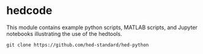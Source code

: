 # hedcode

This module contains example python scripts, MATLAB scripts, and Jupyter notebooks
illustrating the use of the hedtools.

```
git clone https://github.com/hed-standard/hed-python
```


```